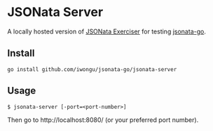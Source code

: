 # JSONata Server

A locally hosted version of [JSONata Exerciser](http://try.jsonata.org/)
for testing [jsonata-go](https://github.com/blues/jsonata).

## Install

    go install github.com/iwongu/jsonata-go/jsonata-server

## Usage

    $ jsonata-server [-port=<port-number>]

Then go to http://localhost:8080/ (or your preferred port number).
